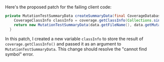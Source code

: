 Here's the proposed patch for the failing client code:

```java
private MutationTestSummaryData createSummaryData(final CoverageDatabase coverage, final ClassMutationResults data) {
    CoverageClassInfo classInfo = coverage.getClassInfo(Collections.singleton(data.getMutatedClass()));
    return new MutationTestSummaryData(data.getFileName(), data.getMutations(), classInfo);
  }
```

In this patch, I created a new variable `classInfo` to store the result of `coverage.getClassInfo()` and passed it as an argument to `MutationTestSummaryData`. This change should resolve the "cannot find symbol" error.
